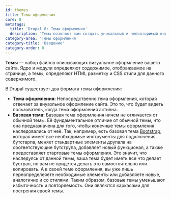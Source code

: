 ```yaml
---
id: themes
title: Темы оформления
core: 8
metatags:
  title: 'Drupal 8: Темы оформления'
  description: 'Темы позвляют вам создать уникальный и неповторимый вид для вашего сайта.'
category-area: 'Темы оформления'
category-title: 'Введение'
category-order: 0
---
```

 
**Темы** — набор файлов описывающих визуальное оформление вашего сайта. Ядро и модули определяют содержимое, отображаемое на странице, а темы, определяют HTML разметку и CSS стили для данного содержимого.

В Drupal существует два формата темы оформления:

- **Тема оформления:** Непосредственно тема оформления, которая отвечает за виуазльное оформление сайта. Это то, что будет видеть пользователь, когда тема оформления активна.
- **Базовая тема:** Базовая тема оформления ничем не отличается от обычной темы. Её фундаментальное отличие от обычной темы, что она предназначена для того, чтобы конечные темы оформления наследовались от неё. Так, например, есть базовая тема [Bootstrap](https://www.drupal.org/project/bootstrap), которая имеет все необходимые инструменты для подключения бутстарпа, меняет стандартные элементы друпала на соответствующие бутструпа, добавляет новый функционал, а также предоставляет стартовые темы оформления. Это значит, что наследуясь от данной темы, ваша тема будет иметь все что делает бустрап, но вам не придется делать это самостоятельно или копировать. А в своей теме оформления, вы уже лишь переопределеяете необходимые элементы или добавляете новые, аналогично и со стилями. Таким образом, базовые темы уменьшают избыточность и повторяемость. Они являются каркасами для пострения своей темы.
